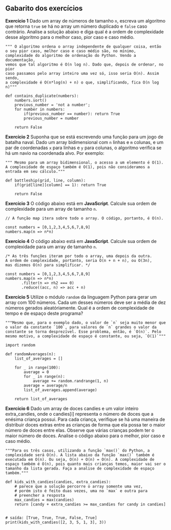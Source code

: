 ## Gabarito dos exercícios

**Exercício 1** Dado um array de números de tamanho `n`, escreva um algoritmo que retorna `true` se há no array um número duplicado e `false` caso contrário. Analise a solução abaixo e diga qual é a ordem de complexidade desse algoritmo para o melhor caso, pior caso e caso médio.

```language-python
""" O algoritmo ordena o array independente de qualquer coisa, então
o seu pior caso, melhor caso e caso médio são, no mínimo,
complexidade do algoritmo de ordenação do Python. Vendo a documentação,
vemos que tal algoritmo é O(n log n). Dado que, depois de ordenar, no pior
caso passamos pelo array inteiro uma vez só, isso seria O(n). Assim sendo,
a complexidade é O(n*log(n) + n) o que, simplificando, fica O(n log n)"""

def contains_duplicate(numbers):
    numbers.sort()
    previous_number = 'not a number';
    for number in numbers:
        if(previous_number == number): return True
        previous_number = number

    return False
```

**Exercício 2** Suponha que se está escrevendo uma função para um jogo de batalha naval. Dado um array bidimensional com `n` linhas e `m` colunas, e um par de coordenadas `x` para linhas e `y` para colunas, o algoritmo verifica se há um navio na coordenada alvo. Por exemplo:

```language-python
""" Mesmo para um array bidimensional, o acesso a um elemento é O(1).
A complexidade de espaço também é O(1), pois não consideramos a entrada em seu cálculo."""

def battleship(grid, line, column):
    if(grid[line][column] == 1): return True

    return False
```

**Exercício 3** O código abaixo está em **JavaScript**. Calcule sua ordem de complexidade para um array de tamanho `n`.

```language-javascript
// A função map itera sobre todo o array. O código, portanto, é O(n).

const numbers = [0,1,2,3,4,5,6,7,8,9]
numbers.map(n => n*n)
```

**Exercício 4** O código abaixo está em **JavaScript**. Calcule sua ordem de complexidade para um array de tamanho `n`.

```language-javascript
/* As três funções iteram por todo o array, uma depois da outra.
A ordem de complexidade, portanto, seria O(n + n + n), ou O(3n),
mas dizemos O(n) para simplificar. */

const numbers = [0,1,2,3,4,5,6,7,8,9]
numbers.map(n => n*n)
       .filter(n => n%2 === 0)
       .reduce((acc, n) => acc + n)
```

**Exercício 5** Utilize o módulo `random` da linguagem Python para gerar um array com 100 números. Cada um desses números deve ser a média de dez números gerados aleatóriamente. Qual é a ordem de complexidade de tempo e de espaço deste programa?

```language-python
"""Mesmo que, para o exemplo dado, o valor de `n` seja muito menor que o valor da constante `100`, para valores de `n` grandes o valor da constante se torna desprezível. Esse problema, então, é `O(n)`. Pelo mesmo motivo, a complexidade de espaço é constante, ou seja, `O(1)`"""

import random

def randomAverages(n):
    list_of_averages = []

    for _ in range(100):
        average = 0
        for _ in range(n):
            average += random.randrange(1, n)
        average = average/n
        list_of_averages.append(average)

    return list_of_averages
```

**Exercício 6** Dado um array de doces candies e um valor inteiro extra_candies, onde o candies[i] representa o número de doces que a enésima criança possui. Para cada criança, verifique se há uma maneira de distribuir doces extras entre as crianças de forma que ela possa ter o maior número de doces entre elas. Observe que várias crianças podem ter o maior número de doces. Analise o código abaixo para o melhor, pior caso e caso médio.

```language-python
"""Para os três casos, utilizando a função `max()` do Python, a complexidade será O(n). A lista abaixo da função `max()` também é executada em O(n). Ou seja, O(n) + O(n) = O(n). A complexidade de espaço também é O(n), pois quanto mais crianças temos, maior vai ser o tamanho da lista gerada. Faça a analise de complexidade de espaço também."""

def kids_with_candies(candies, extra_candies):
    # parece que a solução percorre o array somente uma vez,
    # porém isto é feito duas vezes, uma no `max` e outra para
    # preencher a resposta
    max_candies = max(candies)
    return [candy + extra_candies >= max_candies for candy in candies]


# saída: [True, True, True, False, True]
print(kids_with_candies([2, 3, 5, 1, 3], 3))
```
